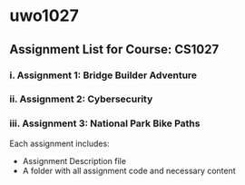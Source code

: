 # uwo1027

## Assignment List for Course: CS1027

### i. Assignment 1: Bridge Builder Adventure
### ii. Assignment 2: Cybersecurity
### iii. Assignment 3: National Park Bike Paths

Each assignment includes:
- Assignment Description file
- A folder with all assignment code and necessary content

